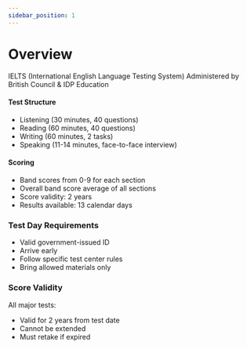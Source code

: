 ```yaml
---
sidebar_position: 1
---
```


# Overview

IELTS (International English Language Testing System)
Administered by British Council & IDP Education

#### Test Structure
- Listening (30 minutes, 40 questions)
- Reading (60 minutes, 40 questions)
- Writing (60 minutes, 2 tasks)
- Speaking (11-14 minutes, face-to-face interview)

#### Scoring
- Band scores from 0-9 for each section
- Overall band score average of all sections
- Score validity: 2 years
- Results available: 13 calendar days

### Test Day Requirements
- Valid government-issued ID
- Arrive early
- Follow specific test center rules
- Bring allowed materials only

### Score Validity
All major tests:
- Valid for 2 years from test date
- Cannot be extended
- Must retake if expired
